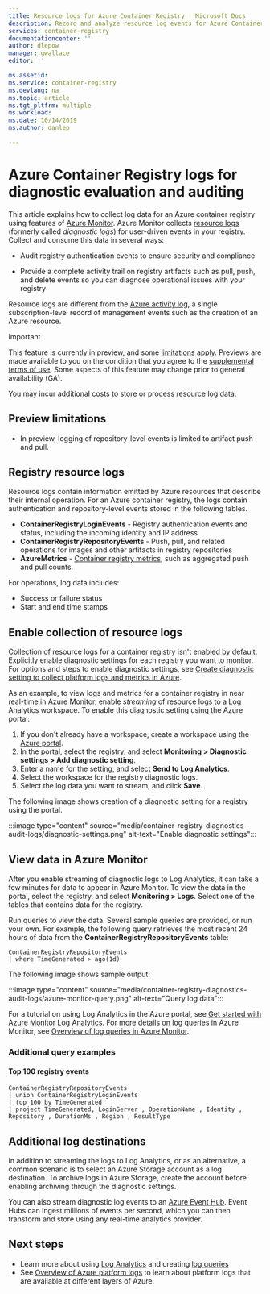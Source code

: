 ```yaml
---
title: Resource logs for Azure Container Registry | Microsoft Docs
description: Record and analyze resource log events for Azure Container Registry such as authentication, image push, and image pull.
services: container-registry
documentationcenter: ''
author: dlepow
manager: gwallace
editor: ''

ms.assetid: 
ms.service: container-registry
ms.devlang: na
ms.topic: article
ms.tgt_pltfrm: multiple
ms.workload: 
ms.date: 10/14/2019
ms.author: danlep

---
```

# Azure Container Registry logs for diagnostic evaluation and auditing

This article explains how to collect log data for an Azure container registry using features of [Azure Monitor](../azure-monitor/overview.md). Azure Monitor collects [resource logs](../azure-monitor/platform/resource-logs-overview.md) (formerly called *diagnostic logs*) for user-driven events in your registry. Collect and consume this data in several ways:

* Audit registry authentication events to ensure security and compliance 

* Provide a complete activity trail on registry artifacts such as pull, push, and delete events so you can diagnose operational issues with your registry 

Resource logs are different from the [Azure activity log](/azure-monitor/platform/activity-logs-overview.md), a single subscription-level record of management events such as the creation of an Azure resource.

> [!IMPORTANT]
> This feature is currently in preview, and some [limitations](#preview-limitations) apply. Previews are made available to you on the condition that you agree to the [supplemental terms of use][terms-of-use]. Some aspects of this feature may change prior to general availability (GA).

You may incur additional costs to store or process resource log data.

## Preview limitations

* In preview, logging of repository-level events is limited to artifact push and pull.

## Registry resource logs

Resource logs contain information emitted by Azure resources that describe their internal operation. For an Azure container registry, the logs contain authentication and repository-level events stored in the following tables. 

* **ContainerRegistryLoginEvents**  - Registry authentication events and status, including the incoming identity and IP address
* **ContainerRegistryRepositoryEvents** - Push, pull, and related operations for images and other artifacts in registry repositories
* **AzureMetrics** - [Container registry metrics](../azure-monitor/platform/metrics-supported.md#microsoftcontainerregistryregistries), such as aggregated push and pull counts.

For operations, log data includes:
  * Success or failure status
  * Start and end time stamps

## Enable collection of resource logs

Collection of resource logs for a container registry isn't enabled by default. Explicitly enable diagnostic settings for each registry you want to monitor. For options and steps to enable diagnostic settings, see [Create diagnostic setting to collect platform logs and metrics in Azure](../azure-monitor/platform/diagnostic-settings.md).

As an example, to view logs and metrics for a container registry in near real-time in Azure Monitor, enable *streaming* of resource logs to a Log Analytics workspace. To enable this diagnostic setting using the Azure portal:

1. If you don't already have a workspace, create a workspace using the [Azure portal](../azure-monitor/learn/quick-create-workspace.md). 
1. In the portal, select the registry, and select **Monitoring > Diagnostic settings > Add diagnostic setting**.
1. Enter a name for the setting, and select **Send to Log Analytics**.
1. Select the workspace for the registry diagnostic logs.
1. Select the log data you want to stream, and click **Save**.

The following image shows creation of a diagnostic setting for a registry using the portal.

:::image type="content" source="media/container-registry-diagnostics-audit-logs/diagnostic-settings.png" alt-text="Enable diagnostic settings":::

## View data in Azure Monitor

After you enable streaming of diagnostic logs to Log Analytics, it can take a few minutes for data to appear in Azure Monitor. To view the data in the portal, select the registry, and select **Monitoring > Logs**. Select one of the tables that contains data for the registry. 

Run queries to view the data. Several sample queries are provided, or run your own. For example, the following query retrieves the most recent 24 hours of data from the **ContainerRegistryRepositoryEvents** table:

```Kusto
ContainerRegistryRepositoryEvents
| where TimeGenerated > ago(1d) 
```

The following image shows sample output:

:::image type="content" source="media/container-registry-diagnostics-audit-logs/azure-monitor-query.png" alt-text="Query log data":::

For a tutorial on using Log Analytics in the Azure portal, see [Get started with Azure Monitor Log Analytics](../azure-monitor/log-query/get-started-portal.md). For more details on log queries in Azure Monitor, see [Overview of log queries in Azure Monitor](../azure-monitor/log-query/log-query-overview.md).

### Additional query examples

#### Top 100 registry events

```Kusto
ContainerRegistryRepositoryEvents
| union ContainerRegistryLoginEvents
| top 100 by TimeGenerated
| project TimeGenerated, LoginServer , OperationName , Identity , Repository , DurationMs , Region , ResultType
```

## Additional log destinations

In addition to streaming the logs to Log Analytics, or as an alternative, a common scenario is to select an Azure Storage account as a log destination. To archive logs in Azure Storage, create the account before enabling archiving through the diagnostic settings.

You can also stream diagnostic log events to an [Azure Event Hub](../event-hubs/event-hubs-what-is-event-hubs.md). Event Hubs can ingest millions of events per second, which you can then transform and store using any real-time analytics provider. 

## Next steps

* Learn more about using [Log Analytics](../azure-monitor/log-query/get-started-portal.md) and creating [log queries](../azure-monitor/log-query/get-started-queries.md)
* See [Overview of Azure platform logs](../azure-monitor/platform/platform-logs-overview.md) to learn about platform logs that are available at different layers of Azure.

<!-- LINKS - External -->
[terms-of-use]: https://azure.microsoft.com/support/legal/preview-supplemental-terms/
